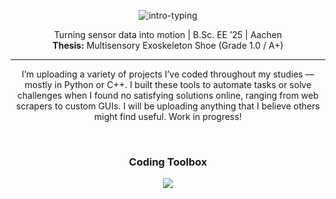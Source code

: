 <!-- banner -->
<p align="center">
  <img src="https://readme-typing-svg.demolab.com?font=Fira+Code&size=28&pause=800&color=00FF00&center=true&vCenter=true&width=850&lines=Hi%2C+I'm+Arvin+Parvizinia;EE+%40+RWTH+Aachen;Embedded+Design+%7C+Sensor+Fusion" alt="intro-typing" />
</p>

<div align="center">

<p>
  Turning sensor data into motion | B.Sc. EE ’25 | Aachen<br/>
  <b>Thesis:</b> Multisensory Exoskeleton Shoe (Grade 1.0 / A+)
</p>

<!-- A subtle, clean separator -->
<hr>

<p>
  I’m uploading a variety of projects I’ve coded throughout my studies — mostly in Python or C++. I built these tools to automate tasks or solve challenges when I found no satisfying solutions online, ranging from web scrapers to custom GUIs. I will be uploading anything that I believe others might find useful. Work in progress!
</p>

<br>

<h3>Coding Toolbox</h3>

<!-- FIX: The <p> tag was also removed here for consistent centering. -->
<img src="https://skillicons.dev/icons?i=python,cpp,c,matlab,qt,html,md,latex,vscode,arduino&perline=11" />

</div>
